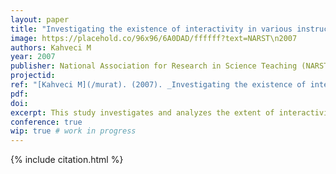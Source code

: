 ```yaml
---
layout: paper
title: "Investigating the existence of interactivity in various instructional settings"
image: https://placehold.co/96x96/6A0DAD/ffffff?text=NARST\n2007
authors: Kahveci M
year: 2007
publisher: National Association for Research in Science Teaching (NARST)
projectid:
ref: "[Kahveci M](/murat). (2007). _Investigating the existence of interactivity in various instructional settings_. Paper presented at the National Association for Research in Science Teaching (NARST). New Orleans, USA. April 15 - 18, 2007."
pdf:
doi:
excerpt: This study investigates and analyzes the extent of interactivity present across diverse academic and instructional settings.
conference: true
wip: true # work in progress 
---
```


{% include citation.html %}